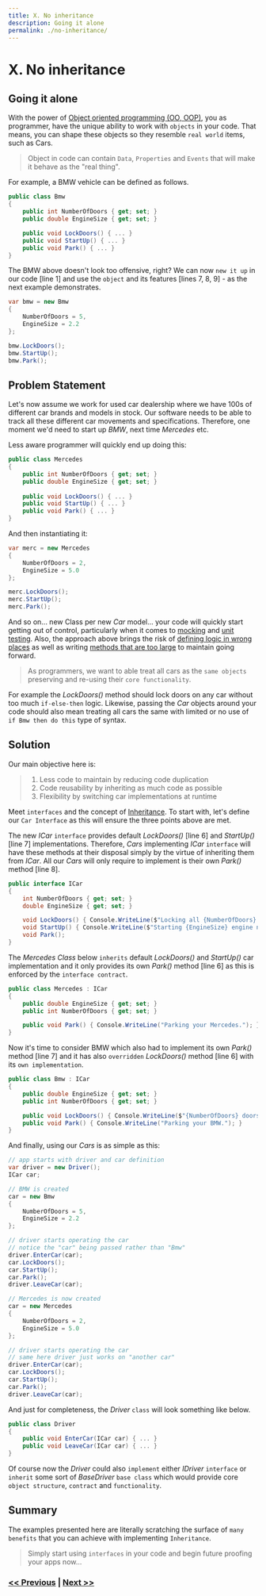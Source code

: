 ```yaml
---
title: X. No inheritance
description: Going it alone
permalink: ./no-inheritance/
---
```


# X. No inheritance

## Going it alone

With the power of [Object oriented programming (OO, OOP)](https://en.wikipedia.org/wiki/Object-oriented_programming), you as programmer, have the unique ability to work with `objects` in your code. That means, you can shape these objects so they resemble `real world` items, such as Cars.

> Object in code can contain `Data`, `Properties` and `Events` that will make it behave as the "real thing". 

For example, a BMW vehicle can be defined as follows.

```csharp
public class Bmw
{
    public int NumberOfDoors { get; set; }
    public double EngineSize { get; set; }

    public void LockDoors() { ... }
    public void StartUp() { ... }
    public void Park() { ... }
}
```

The BMW above doesn't look too offensive, right? We can now `new it up` in our code [line 1] and use the `object` and its features [lines 7, 8, 9] - as the next example demonstrates.

```csharp
var bmw = new Bmw
{
    NumberOfDoors = 5,
    EngineSize = 2.2
};

bmw.LockDoors();
bmw.StartUp();
bmw.Park();
```

## Problem Statement

Let's now assume we work for used car dealership where we have 100s of different car brands and models in stock. Our software needs to be able to track all these different car movements and specifications. Therefore, one moment we'd need to start up *BMW*, next time *Mercedes* etc. 

Less aware programmer will quickly end up doing this:

```csharp
public class Mercedes
{
    public int NumberOfDoors { get; set; }
    public double EngineSize { get; set; }
    
    public void LockDoors() { ... }
    public void StartUp() { ... }
    public void Park() { ... }
}
```

And then instantiating it:


```csharp
var merc = new Mercedes
{
    NumberOfDoors = 2,
    EngineSize = 5.0
};

merc.LockDoors();
merc.StartUp();
merc.Park();
```

And so on... new Class per new *Car* model... your code will quickly start getting out of control, particularly when it comes to [mocking](https://en.wikipedia.org/wiki/Mock_object) and [unit testing](/no-unit-tests). Also, the approach above brings the risk of [defining logic in wrong places](/logic-in-wrong-places) as well as writing [methods that are too large](/large-method-bodies) to maintain going forward.

> As programmers, we want to able treat all cars as the `same objects` preserving and re-using their `core functionality`. 

For example the *LockDoors()* method should lock doors on any car without too much `if-else-then` logic. Likewise, passing the *Car* objects around your code should also mean treating all cars the same with limited or no use of `if Bmw then do this` type of syntax.

## Solution

Our main objective here is:

> 1. Less code to maintain by reducing code duplication
> 2. Code reusability by inheriting as much code as possible
> 3. Flexibility by switching car implementations at runtime

Meet `interfaces` and the concept of [Inheritance](https://en.wikipedia.org/wiki/Inheritance_(object-oriented_programming)). To start with, let's define our `Car Interface` as this will ensure the three points above are met.

The new *ICar* `interface` provides default *LockDoors()* [line 6] and *StartUp()* [line 7] implementations. Therefore, *Cars* implementing *ICar* `interface` will have these methods at their disposal simply by the virtue of inheriting them from *ICar*. All our *Cars* will only require to implement is their own *Park()* method [line 8].

```csharp
public interface ICar
{
    int NumberOfDoors { get; set; }
    double EngineSize { get; set; }

    void LockDoors() { Console.WriteLine($"Locking all {NumberOfDoors} doors."); }
    void StartUp() { Console.WriteLine($"Starting {EngineSize} engine now."); }
    void Park();
}
```

The *Mercedes Class* below `inherits` default *LockDoors()* and *StartUp()* car implementation and it only provides its own *Park()* method [line 6] as this is enforced by the `interface contract`.

```csharp
public class Mercedes : ICar
{
    public double EngineSize { get; set; }
    public int NumberOfDoors { get; set; }

    public void Park() { Console.WriteLine("Parking your Mercedes."); }
}
```

Now it's time to consider BMW which also had to implement its own *Park()* method [line 7] and it has also `overridden` *LockDoors()* method [line 6] with its `own implementation`.

```csharp
public class Bmw : ICar
{
    public double EngineSize { get; set; }
    public int NumberOfDoors { get; set; }

    public void LockDoors() { Console.WriteLine($"{NumberOfDoors} doors locked."); }
    public void Park() { Console.WriteLine("Parking your BMW."); }
}
```

And finally, using our *Cars* is as simple as this:

```csharp
// app starts with driver and car definition
var driver = new Driver();
ICar car;

// BMW is created
car = new Bmw
{
    NumberOfDoors = 5,
    EngineSize = 2.2
};

// driver starts operating the car
// notice the "car" being passed rather than "Bmw"
driver.EnterCar(car);
car.LockDoors();
car.StartUp();
car.Park();
driver.LeaveCar(car);

// Mercedes is now created
car = new Mercedes
{
    NumberOfDoors = 2,
    EngineSize = 5.0
};

// driver starts operating the car
// same here driver just works on "another car"
driver.EnterCar(car);
car.LockDoors();
car.StartUp();
car.Park();
driver.LeaveCar(car);
```

And just for completeness, the *Driver* `class` will look something like below.

```csharp
public class Driver
{
    public void EnterCar(ICar car) { ... }
    public void LeaveCar(ICar car) { ... }
}
```

Of course now the *Driver* could also `implement` either *IDriver* `interface` or `inherit` some sort of *BaseDriver* `base class` which would provide core `object structure`, `contract` and `functionality`.

## Summary

The examples presented here are literally scratching the surface of `many benefits` that you can achieve with implementing `Inheritance`.

> Simply start using `interfaces` in your code and begin future proofing your apps now...

### [<< Previous](/not-using-using) | [Next >>](/writing-too-generic-code)